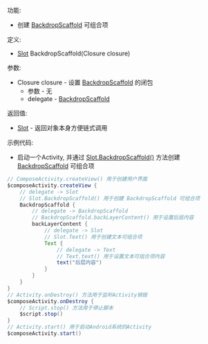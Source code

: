 功能:

+ 创建 [BackdropScaffold](/API/UI/Compose/Widget/BackdropScaffold/README.md) 可组合项

定义:

+ [Slot](/API/UI/Compose/Slot/Slot/README.md) BackdropScaffold(Closure closure)

参数:

+ Closure closure - 设置 [BackdropScaffold](/API/UI/Compose/Widget/BackdropScaffold/README.md) 的闭包
    + 参数 - 无
    + delegate - [BackdropScaffold](/API/UI/Compose/Widget/BackdropScaffold/README.md)

返回值:

+ [Slot](/API/UI/Compose/Slot/Slot/README.md) - 返回对象本身方便链式调用

示例代码:

+ 启动一个Activity, 并通过 [Slot.BackdropScaffold()](/API/UI/Compose/Slot/Slot/README.md?id=BackdropScaffold) 方法创建
  [BackdropScaffold](/API/UI/Compose/Widget/BackdropScaffold/README.md) 可组合项

```groovy
// ComposeActivity.createView() 用于创建用户界面
$composeActivity.createView {
    // delegate -> Slot
    // Slot.BackdropScaffold() 用于创建 BackdropScaffold 可组合项
    BackdropScaffold {
        // delegate -> BackdropScaffold
        // BackdropScaffold.backLayerContent() 用于设置后层内容
        backLayerContent {
            // delegate -> Slot
            // Slot.Text() 用于创建文本可组合项
            Text {
                // delegate -> Text
                // Text.text() 用于设置文本可组合项内容
                text("后层内容")
            }
        }
    }
}
// Activity.onDestroy() 方法用于监听Activity销毁
$composeActivity.onDestroy {
    // Script.stop() 方法用于停止脚本
    $script.stop()
}
// Activity.start() 用于启动Android系统的Activity
$composeActivity.start()
```